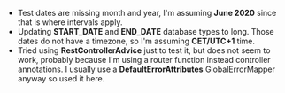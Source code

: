 - Test dates are missing month and year, I'm assuming **June 2020** since that is where intervals apply.
- Updating **START_DATE** and **END_DATE** database types to long. Those dates do not have a timezone, so I'm assuming **CET/UTC+1** time.
- Tried using **RestControllerAdvice** just to test it, but does not seem to work, probably because I'm using a router function instead controller annotations. I usually use a **DefaultErrorAttributes** GlobalErrorMapper anyway so used it here.